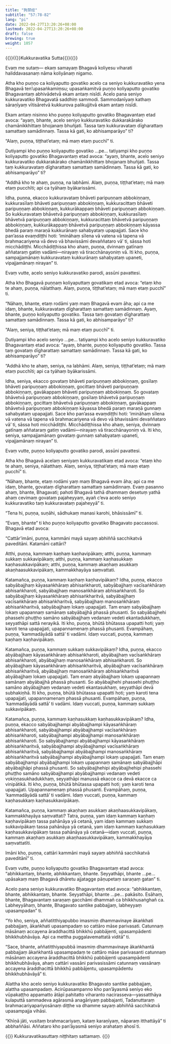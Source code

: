 ```yaml
---
title: "狗禁经"
subtitle: "57:78-82"
lang: "pi"
date: 2022-04-27T13:20:26+08:00
lastmod: 2022-04-27T13:20:26+08:00
draft: false
brewing: true
weight: 1057
---
```



{{<subtitle>}}{{<suttalink src="mn57">}}Kukkuravatika Sutta{{</suttalink>}}{{</subtitle>}}

Evaṃ me sutaṃ— ekaṃ samayaṃ Bhagavā koliyesu viharati haliddavasanaṃ nāma koliyānaṃ nigamo.

Atha kho puṇṇo ca koliyaputto govatiko acelo ca seniyo kukkuravatiko yena Bhagavā ten’upasaṅkamiṃsu; upasaṅkamitvā puṇṇo koliyaputto govatiko Bhagavantaṃ abhivādetvā ekam antaṃ nisīdi. Acelo pana seniyo kukkuravatiko Bhagavatā saddhiṃ sammodi. Sammodanīyaṃ kathaṃ sāraṇīyaṃ vītisāretvā kukkurova palikujjitvā ekam antaṃ nisīdi.

Ekam antaṃ nisinno kho puṇṇo koliyaputto govatiko Bhagavantaṃ etad avoca: “ayaṃ, bhante, acelo seniyo kukkuravatiko dukkarakārako chamānikkhittaṃ bhojanaṃ bhuñjati. Tassa taṃ kukkuravataṃ dīgharattaṃ samattaṃ samādinnaṃ. Tassa kā gati, ko abhisamparāyo” ti?

“Alaṃ, puṇṇa, tiṭṭhat’etaṃ; mā maṃ etaṃ pucchī” ti.

Dutiyampi kho puṇṇo koliyaputto govatiko …pe… tatiyampi kho puṇṇo koliyaputto govatiko Bhagavantaṃ etad avoca: “ayaṃ, bhante, acelo seniyo kukkuravatiko dukkarakārako chamānikkhittaṃ bhojanaṃ bhuñjati. Tassa taṃ kukkuravataṃ dīgharattaṃ samattaṃ samādinnaṃ. Tassa kā gati, ko abhisamparāyo” ti?

“Addhā kho te ahaṃ, puṇṇa, na labhāmi. Alaṃ, puṇṇa, tiṭṭhat’etaṃ; mā maṃ etaṃ pucchīti; api ca tyāhaṃ byākarissāmi.

Idha, puṇṇa, ekacco kukkuravataṃ bhāveti paripuṇṇaṃ abbokiṇṇaṃ, kukkurasīlaṃ bhāveti paripuṇṇaṃ abbokiṇṇaṃ, kukkuracittaṃ bhāveti paripuṇṇaṃ abbokiṇṇaṃ, kukkurākappaṃ bhāveti paripuṇṇaṃ abbokiṇṇaṃ. So kukkuravataṃ bhāvetvā paripuṇṇaṃ abbokiṇṇaṃ, kukkurasīlaṃ bhāvetvā paripuṇṇaṃ abbokiṇṇaṃ, kukkuracittaṃ bhāvetvā paripuṇṇaṃ abbokiṇṇaṃ, kukkurākappaṃ bhāvetvā paripuṇṇaṃ abbokiṇṇaṃ kāyassa bhedā paraṃ maraṇā kukkurānaṃ sahabyataṃ upapajjati. Sace kho pan’assa evaṃdiṭṭhi hoti: ‘imināhaṃ sīlena vā vatena vā tapena vā brahmacariyena vā devo vā bhavissāmi devaññataro vā’ ti, sāssa hoti micchādiṭṭhi. Micchādiṭṭhissa kho ahaṃ, puṇṇa, dvinnaṃ gatīnaṃ aññataraṃ gatiṃ vadāmi—nirayaṃ vā tiracchānayoniṃ vā. Iti kho, puṇṇa, sampajjamānaṃ kukkuravataṃ kukkurānaṃ sahabyataṃ upaneti, vipajjamānaṃ nirayan” ti.

Evaṃ vutte, acelo seniyo kukkuravatiko parodi, assūni pavattesi.

Atha kho Bhagavā puṇṇaṃ koliyaputtaṃ govatikaṃ etad avoca: “etaṃ kho te ahaṃ, puṇṇa, nālatthaṃ. Alaṃ, puṇṇa, tiṭṭhat’etaṃ; mā maṃ etaṃ pucchī” ti.

“Nāhaṃ, bhante, etaṃ rodāmi yaṃ maṃ Bhagavā evam āha; api ca me idaṃ, bhante, kukkuravataṃ dīgharattaṃ samattaṃ samādinnaṃ. Ayaṃ, bhante, puṇṇo koliyaputto govatiko. Tassa taṃ govataṃ dīgharattaṃ samattaṃ samādinnaṃ. Tassa kā gati, ko abhisamparāyo” ti?

“Alaṃ, seniya, tiṭṭhat’etaṃ; mā maṃ etaṃ pucchī” ti.

Dutiyampi kho acelo seniyo …pe… tatiyampi kho acelo seniyo kukkuravatiko Bhagavantaṃ etad avoca: “ayaṃ, bhante, puṇṇo koliyaputto govatiko. Tassa taṃ govataṃ dīgharattaṃ samattaṃ samādinnaṃ. Tassa kā gati, ko abhisamparāyo” ti?

“Addhā kho te ahaṃ, seniya, na labhāmi. Alaṃ, seniya, tiṭṭhat’etaṃ; mā maṃ etaṃ pucchīti; api ca tyāhaṃ byākarissāmi.

Idha, seniya, ekacco govataṃ bhāveti paripuṇṇaṃ abbokiṇṇaṃ, gosīlaṃ bhāveti paripuṇṇaṃ abbokiṇṇaṃ, gocittaṃ bhāveti paripuṇṇaṃ abbokiṇṇaṃ, gavākappaṃ bhāveti paripuṇṇaṃ abbokiṇṇaṃ. So govataṃ bhāvetvā paripuṇṇaṃ abbokiṇṇaṃ, gosīlaṃ bhāvetvā paripuṇṇaṃ abbokiṇṇaṃ, gocittaṃ bhāvetvā paripuṇṇaṃ abbokiṇṇaṃ, gavākappaṃ bhāvetvā paripuṇṇaṃ abbokiṇṇaṃ kāyassa bhedā paraṃ maraṇā gunnaṃ sahabyataṃ upapajjati. Sace kho pan’assa evaṃdiṭṭhi hoti: ‘imināhaṃ sīlena vā vatena vā tapena vā brahmacariyena vā devo vā bhavissāmi devaññataro vā’ ti, sāssa hoti micchādiṭṭhi. Micchādiṭṭhissa kho ahaṃ, seniya, dvinnaṃ gatīnaṃ aññataraṃ gatiṃ vadāmi—nirayaṃ vā tiracchānayoniṃ vā. Iti kho, seniya, sampajjamānaṃ govataṃ gunnaṃ sahabyataṃ upaneti, vipajjamānaṃ nirayan” ti.

Evaṃ vutte, puṇṇo koliyaputto govatiko parodi, assūni pavattesi.

Atha kho Bhagavā acelaṃ seniyaṃ kukkuravatikaṃ etad avoca: “etaṃ kho te ahaṃ, seniya, nālatthaṃ. Alaṃ, seniya, tiṭṭhat’etaṃ; mā maṃ etaṃ pucchī” ti.

“Nāhaṃ, bhante, etaṃ rodāmi yaṃ maṃ Bhagavā evam āha; api ca me idaṃ, bhante, govataṃ dīgharattaṃ samattaṃ samādinnaṃ. Evaṃ pasanno ahaṃ, bhante, Bhagavati; pahoti Bhagavā tathā dhammaṃ desetuṃ yathā ahaṃ cevimaṃ govataṃ pajaheyyaṃ, ayañ c’eva acelo seniyo kukkuravatiko taṃ kukkuravataṃ pajaheyyā” ti.

“Tena hi, puṇṇa, suṇāhi, sādhukaṃ manasi karohi, bhāsissāmī” ti.

“Evaṃ, bhante” ti kho puṇṇo koliyaputto govatiko Bhagavato paccassosi. Bhagavā etad avoca:

“Cattār’imāni, puṇṇa, kammāni mayā sayaṃ abhiññā sacchikatvā paveditāni. Katamāni cattāri?

Atthi, puṇṇa, kammaṃ kaṇhaṃ kaṇhavipākaṃ;
atthi, puṇṇa, kammaṃ sukkaṃ sukkavipākaṃ;
atthi, puṇṇa, kammaṃ kaṇhasukkaṃ kaṇhasukkavipākaṃ;
atthi, puṇṇa, kammaṃ akaṇhaṃ asukkaṃ akaṇhaasukkavipākaṃ, kammakkhayāya saṃvattati.

Katamañca, puṇṇa, kammaṃ kaṇhaṃ kaṇhavipākaṃ? Idha, puṇṇa, ekacco sabyābajjhaṃ kāyasaṅkhāraṃ abhisaṅkharoti, sabyābajjhaṃ vacīsaṅkhāraṃ abhisaṅkharoti, sabyābajjhaṃ manosaṅkhāraṃ abhisaṅkharoti. So sabyābajjhaṃ kāyasaṅkhāraṃ abhisaṅkharitvā, sabyābajjhaṃ vacīsaṅkhāraṃ abhisaṅkharitvā, sabyābajjhaṃ manosaṅkhāraṃ abhisaṅkharitvā, sabyābajjhaṃ lokaṃ upapajjati. Tam enaṃ sabyābajjhaṃ lokaṃ upapannaṃ samānaṃ sabyābajjhā phassā phusanti. So sabyābajjhehi phassehi phuṭṭho samāno sabyābajjhaṃ vedanaṃ vedeti ekantadukkhaṃ, seyyathāpi sattā nerayikā. Iti kho, puṇṇa, bhūtā bhūtassa upapatti hoti; yaṃ karoti tena upapajjati, upapannamenaṃ phassā phusanti. Evampāhaṃ, puṇṇa, ‘kammadāyādā sattā’ ti vadāmi. Idaṃ vuccati, puṇṇa, kammaṃ kaṇhaṃ kaṇhavipākaṃ.

Katamañca, puṇṇa, kammaṃ sukkaṃ sukkavipākaṃ? Idha, puṇṇa, ekacco abyābajjhaṃ kāyasaṅkhāraṃ abhisaṅkharoti, abyābajjhaṃ vacīsaṅkhāraṃ abhisaṅkharoti, abyābajjhaṃ manosaṅkhāraṃ abhisaṅkharoti. So abyābajjhaṃ kāyasaṅkhāraṃ abhisaṅkharitvā, abyābajjhaṃ vacīsaṅkhāraṃ abhisaṅkharitvā, abyābajjhaṃ manosaṅkhāraṃ abhisaṅkharitvā abyābajjhaṃ lokaṃ upapajjati. Tam enaṃ abyābajjhaṃ lokaṃ upapannaṃ samānaṃ abyābajjhā phassā phusanti. So abyābajjhehi phassehi phuṭṭho samāno abyābajjhaṃ vedanaṃ vedeti ekantasukhaṃ, seyyathāpi devā subhakiṇhā. Iti kho, puṇṇa, bhūtā bhūtassa upapatti hoti; yaṃ karoti tena upapajjati, upapannamenaṃ phassā phusanti. Evampāhaṃ, puṇṇa, ‘kammadāyādā sattā’ ti vadāmi. Idaṃ vuccati, puṇṇa, kammaṃ sukkaṃ sukkavipākaṃ.

Katamañca, puṇṇa, kammaṃ kaṇhasukkaṃ kaṇhasukkavipākaṃ? Idha, puṇṇa, ekacco sabyābajjhampi abyābajjhampi kāyasaṅkhāraṃ abhisaṅkharoti, sabyābajjhampi abyābajjhampi vacīsaṅkhāraṃ abhisaṅkharoti, sabyābajjhampi abyābajjhampi manosaṅkhāraṃ abhisaṅkharoti. So sabyābajjhampi abyābajjhampi kāyasaṅkhāraṃ abhisaṅkharitvā, sabyābajjhampi abyābajjhampi vacīsaṅkhāraṃ abhisaṅkharitvā, sabyābajjhampi abyābajjhampi manosaṅkhāraṃ abhisaṅkharitvā sabyābajjhampi abyābajjhampi lokaṃ upapajjati. Tam enaṃ sabyābajjhampi abyābajjhampi lokaṃ upapannaṃ samānaṃ sabyābajjhāpi abyābajjhāpi phassā phusanti. So sabyābajjhehipi abyābajjhehipi phassehi phuṭṭho samāno sabyābajjhampi abyābajjhampi vedanaṃ vedeti vokiṇṇasukhadukkhaṃ, seyyathāpi manussā ekacce ca devā ekacce ca vinipātikā. Iti kho, puṇṇa, bhūtā bhūtassa upapatti hoti; yaṃ karoti tena upapajjati. Upapannamenaṃ phassā phusanti. Evampāhaṃ, puṇṇa, ‘kammadāyādā sattā’ ti vadāmi. Idaṃ vuccati, puṇṇa, kammaṃ kaṇhasukkaṃ kaṇhasukkavipākaṃ.

Katamañca, puṇṇa, kammaṃ akaṇhaṃ asukkaṃ akaṇhaasukkavipākaṃ, kammakkhayāya saṃvattati? Tatra, puṇṇa, yam idaṃ kammaṃ kaṇhaṃ kaṇhavipākaṃ tassa pahānāya yā cetanā, yam idaṃ kammaṃ sukkaṃ sukkavipākaṃ tassa pahānāya yā cetanā, yam idaṃ kammaṃ kaṇhasukkaṃ kaṇhasukkavipākaṃ tassa pahānāya yā cetanā—idaṃ vuccati, puṇṇa, kammaṃ akaṇhaṃ asukkaṃ akaṇhaasukkavipākaṃ, kammakkhayāya saṃvattatīti.

Imāni kho, puṇṇa, cattāri kammāni mayā sayaṃ abhiññā sacchikatvā paveditānī” ti.

Evaṃ vutte, puṇṇo koliyaputto govatiko Bhagavantaṃ etad avoca: “abhikkantaṃ, bhante, abhikkantaṃ, bhante. Seyyathāpi, bhante …pe… upāsakaṃ maṃ Bhagavā dhāretu ajjatagge pāṇupetaṃ saraṇaṃ gatan” ti.

Acelo pana seniyo kukkuravatiko Bhagavantaṃ etad avoca: “abhikkantaṃ, bhante, abhikkantaṃ, bhante. Seyyathāpi, bhante …pe… pakāsito. Esāhaṃ, bhante, Bhagavantaṃ saraṇaṃ gacchāmi dhammañ ca bhikkhusaṅghañ ca. Labheyyāhaṃ, bhante, Bhagavato santike pabbajjaṃ, labheyyaṃ upasampadan” ti.

“Yo kho, seniya, aññatitthiyapubbo imasmiṃ dhammavinaye ākaṅkhati pabbajjaṃ, ākaṅkhati upasampadaṃ so cattāro māse parivasati. Catunnaṃ māsānaṃ accayena āraddhacittā bhikkhū pabbājenti, upasampādenti bhikkhubhāvāya. Api ca mettha puggalavemattatā viditā” ti.

“Sace, bhante, aññatitthiyapubbā imasmiṃ dhammavinaye ākaṅkhantā pabbajjaṃ ākaṅkhantā upasampadaṃ te cattāro māse parivasanti catunnaṃ māsānaṃ accayena āraddhacittā bhikkhū pabbājenti upasampādenti bhikkhubhāvāya, ahaṃ cattāri vassāni parivasissāmi catunnaṃ vassānaṃ accayena āraddhacittā bhikkhū pabbājentu, upasampādentu bhikkhubhāvāyā” ti.

Alattha kho acelo seniyo kukkuravatiko Bhagavato santike pabbajjaṃ, alattha upasampadaṃ. Acirūpasampanno kho pan’āyasmā seniyo eko vūpakaṭṭho appamatto ātāpī pahitatto viharanto nacirasseva—yassatthāya kulaputtā sammadeva agārasmā anagāriyaṃ pabbajanti, Tadanuttaraṃ brahmacariyapariyosānaṃ diṭṭhe va dhamme sayaṃ abhiññā sacchikatvā upasampajja vihāsi.

“Khīṇā jāti, vusitaṃ brahmacariyaṃ, kataṃ karaṇīyaṃ, nāparaṃ itthattāyā” ti abbhaññāsi. Aññataro kho pan’āyasmā seniyo arahataṃ ahosī ti.


{{<eof>}}
    Kukkuravatikasuttaṃ niṭṭhitaṃ sattamaṃ.
{{</eof>}}